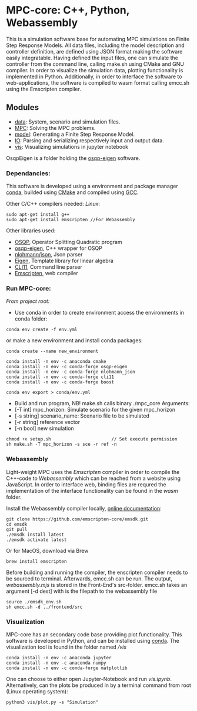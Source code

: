 # MPC-core: C++, Python, Webassembly
This is a simulation software base for automating MPC simulations on Finite Step Response Models. All data files, including the model description and controller definition, are defined using JSON format making the software easily integratable. Having defined the input files, one can simulate the controller from the command line, calling make.sh using CMake and GNU compiler. In order to visualize the simulation data, plotting functionality is implemented in Python. Additionally, in order to interface the software to web-applications, the software is compiled to wasm format calling emcc.sh using the Emscripten compiler. 

## Modules
- [data](data/README.md): System, scenario and simulation files.
- [MPC](src/MPC/README.md): Solving the MPC problems.
- [model](src/model/README.md): Generating a Finite Step Response Model. 
- [IO](src/IO/README.md): Parsing and serializing respectively input and output data.
- [vis](vis/README.md): Visualizing simulations in jupyter notebook

OsqpEigen is a folder holding the [osqp-eigen](https://github.com/robotology/osqp-eigen) software. 

### Dependancies:
This software is developed using a environment and package manager [conda](https://docs.conda.io/en/latest/#), builded using [CMake](https://cmake.org/) and compiled using [GCC](https://gcc.gnu.org/).

Other C/C++ compilers needed:
*Linux*: 
```console
sudo apt-get install g++
sudo apt-get install emscripten //For Webassembly
```

Other libraries used: 
- [OSQP](https://osqp.org/), Operator Splitting Quadratic program
- [osqp-eigen](https://github.com/robotology/osqp-eigen), C++ wrapper for OSQP 
- [nlohmann/json](https://json.nlohmann.me/api/basic_json/), Json parser
- [Eigen](https://eigen.tuxfamily.org/index.php?title=Main_Page), Template library for linear algebra
- [CLI11](https://github.com/CLIUtils/CLI11), Command line parser
- [Emscripten](https://emscripten.org/docs/index.html), web compiler

### Run MPC-core: 
*From project root:* 

- Use conda in order to create environment access the environments in conda folder:
```console
conda env create -f env.yml
```

or make a new environment and install conda packages: 
```console
conda create --name new_environment
```
```console
conda install -n env -c anaconda cmake
conda install -n env -c conda-forge osqp-eigen
conda install -n env -c conda-forge nlohmann_json
conda install -n env -c conda-forge cli11
conda install -n env -c conda-forge boost
```
```console
conda env export > conda/env.yml
```
- Build and run program, NB! make.sh calls binary ./mpc_core
Arguments:
- [-T int] mpc_horizon: Simulate scenario for the given mpc_horizon
- [-s string] scenario_name: Scenario file to be simulated
- [-r string] reference vector
- [-n bool] new simulation
```console
chmod +x setup.sh                       // Set execute permission
sh make.sh -T mpc_horizon -s sce -r ref -n
```
### Webassembly
Light-weight MPC uses the *Emscripten* compiler in order to compile the C++-code to *Webassembly* which can be reached from a website using JavaScript.
In order to interface web, binding files are requred the implementation of the interface functionality can be found in the *wasm* folder. 

Install the Webassembly compiler locally, [online documentation](https://emscripten.org/docs/getting_started/downloads.html#platform-notes-installation-instructions-sdk): 
```console
git clone https://github.com/emscripten-core/emsdk.git
cd emsdk
git pull
./emsdk install latest
./emsdk activate latest
```
Or for MacOS, download via Brew
```console
brew install emscripten
```

Before building and running the compiler, the enscripten compiler needs to be sourced to terminal. Afterwards, emcc.sh can be run. The output, *webassembly.mjs* is stored in the Front-End's src-folder. emcc.sh takes an argument [-d dest] with is the filepath to the webassembly file
```console
source ./emsdk_env.sh
sh emcc.sh -d ../frontend/src
```

### Visualization
MPC-core has an secondary code base providing plot functionality. This software is developed in Python, and can be installed using [conda](https://docs.conda.io/en/latest/#). The visualization tool is found in the folder named */vis*

```console
conda install -n env -c anaconda jupyter
conda install -n env -c anaconda numpy
conda install -n env -c conda-forge matplotlib
```

One can choose to either open Jupyter-Notebook and run *vis.ipynb*. Alternatively, can the plots be produced in by a terminal command from root (Linux operating system):

```console
python3 vis/plot.py -s "Simulation"
```
